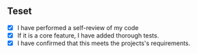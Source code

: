 ## Teset
- [X] I have performed a self-review of my code
- [X] If it is a core feature, I have added thorough tests.
- [X] I have confirmed that this meets the projects's requirements. 
